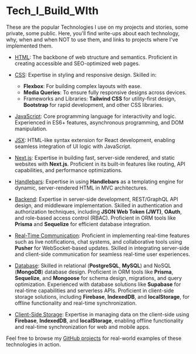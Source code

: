 # Tech_I_Build_WIth

These are the popular Technologies I use on my projects and stories, some private, some public. Here, you'll find write-ups about each technology, why, when and when NOT to use them, and links to projects where I've implemented them.

- [HTML](./docs/html.md): The backbone of web structure and semantics. Proficient in creating accessible and SEO-optimized web pages.

- [CSS](./docs/css.md): Expertise in styling and responsive design. Skilled in:
  - **Flexbox**: For building complex layouts with ease.
  - **Media Queries**: To ensure fully responsive designs across devices.
  - Frameworks and Libraries: **Tailwind CSS** for utility-first design, **Bootstrap** for rapid development, and other CSS libraries.

- [JavaScript](./docs/js.md): Core programming language for interactivity and logic. Experienced in ES6+ features, asynchronous programming, and DOM manipulation.

- [JSX](./docs/jsx.md): HTML-like syntax extension for React development, enabling seamless integration of UI logic with JavaScript.

- [Next.js](./docs/nextjs.md): Expertise in building fast, server-side rendered, and static websites with **Next.js**. Proficient in its built-in features like routing, API capabilities, and performance optimizations.

- [Handlebars](./docs/handlebars.md): Expertise in using **Handlebars** as a templating engine for dynamic, server-rendered HTML in MVC architectures.

- [Backend](./docs/backend.md): Expertise in server-side development, REST/GraphQL API design, and middleware implementation. Skilled in authentication and authorization techniques, including **JSON Web Token (JWT)**, **OAuth**, and role-based access control (RBAC). Proficient in ORM tools like **Prisma** and **Sequelize** for efficient database integration.

- [Real-Time Communication](./docs/realtime.md): Proficient in implementing real-time features such as live notifications, chat systems, and collaborative tools using **Pusher** for WebSocket-based updates. Skilled in integrating server-side and client-side communication for seamless real-time user experiences.

- [Database](./docs/fullstack/databases.md): Skilled in relational (**PostgreSQL**, **MySQL**) and NoSQL (**MongoDB**) database design. Proficient in ORM tools like **Prisma**, **Sequelize**, and **Mongoose** for schema design, migrations, and query optimization. Experienced with database solutions like **Supabase** for real-time capabilities and serverless APIs. Proficient in client-side storage solutions, including **Firebase**, **IndexedDB**, and **localStorage**, for offline functionality and real-time synchronization.

- [Client-Side Storage](./docs/fullstack/client-storage/): Expertise in managing data on the client-side using **Firebase**, **IndexedDB**, and **localStorage**, enabling offline functionality and real-time synchronization for web and mobile apps.

Feel free to browse my [GitHub projects](https://github.com/thefutureseer) for real-world examples of these technologies in action.
